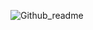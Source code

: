 ![Github_readme](https://user-images.githubusercontent.com/38243573/122683031-688d3780-d21a-11eb-9168-7d132fdb0024.png)
